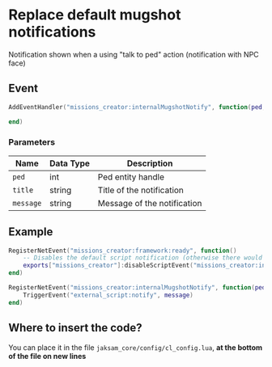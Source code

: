 # Replace default mugshot notifications

Notification shown when a using "talk to ped" action (notification with NPC face)

## Event

```lua
AddEventHandler("missions_creator:internalMugshotNotify", function(ped, title, message)

end)
```

### Parameters

| Name      | Data Type | Description                 |
| --------- | --------- | --------------------------- |
| `ped`     | int       | Ped entity handle           |
| `title`   | string    | Title of the notification   |
| `message` | string    | Message of the notification |

## Example

```lua
RegisterNetEvent("missions_creator:framework:ready", function() 
    -- Disables the default script notification (otherwise there would be 2 notifications)
    exports["missions_creator"]:disableScriptEvent("missions_creator:internalMugshotNotify")
end)

RegisterNetEvent("missions_creator:internalMugshotNotify", function(ped, title, message)
    TriggerEvent("external_script:notify", message)
end)
```

## Where to insert the code?

You can place it in the file `jaksam_core/config/cl_config.lua`, **at the bottom of the file on new lines**
